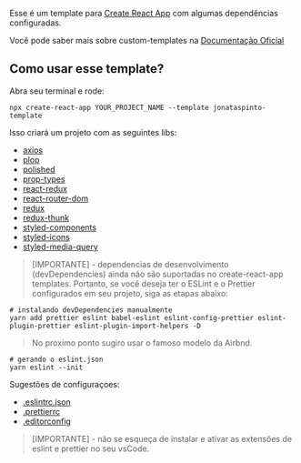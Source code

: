 Esse é um template para [Create React App](https://github.com/facebook/create-react-app) com algumas dependências configuradas.

Você pode saber mais sobre custom-templates na [Documentação Oficial](https://create-react-app.dev/docs/custom-templates/)

## Como usar esse template?

Abra seu terminal e rode:
```shell
npx create-react-app YOUR_PROJECT_NAME --template jonataspinto-template
```
Isso criará um projeto com as seguintes libs:

* [axios](https://github.com/axios/axios)
* [plop](https://www.npmjs.com/package/plop)
* [polished](https://polished.js.org/)
* [prop-types](https://github.com/facebook/prop-types)
* [react-redux](https://redux.js.org/introduction/getting-started)
* [react-router-dom](https://reacttraining.com/react-router/web/guides/quick-start)
* [redux](https://redux.js.org/)
* [redux-thunk](https://github.com/reduxjs/redux-thunk)
* [styled-components](https://www.styled-components.com/)
* [styled-icons](https://github.com/jacobwgillespie/styled-icons)
* [styled-media-query](https://www.npmjs.com/package/styled-media-query)



> [IMPORTANTE] - dependencias de desenvolvimento (devDependencies) ainda não são suportadas no create-react-app templates. Portanto, se você deseja ter o ESLint e o Prettier configurados em seu projeto, siga as etapas abaixo:

```shell
# instalando devDependencies manualmente 
yarn add prettier eslint babel-eslint eslint-config-prettier eslint-plugin-prettier eslint-plugin-import-helpers -D
```
> No proximo ponto sugiro usar o famoso modelo da Airbnd.
```shell
# gerando o eslint.json 
yarn eslint --init
```

Sugestões de configuraçoes:

* [.eslintrc.json](https://gist.github.com/jonataspinto/74b2dbb540d05abbdb4e142cee992e2f)
* [.prettierrc](https://gist.github.com/jonataspinto/64e386614cdfa1b8d249a2b458e08a2d)
* [.editorconfig](https://gist.github.com/jonataspinto/66567d0530aba416d2ea4389e99d7605)

> [IMPORTANTE] - não se esqueça de instalar e ativar as extensões de eslint e prettier no seu vsCode.

